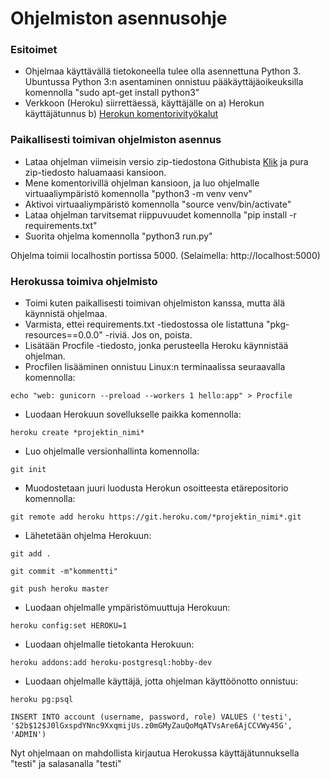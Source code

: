 # Ohjelmiston asennusohje

### Esitoimet

* Ohjelmaa käyttävällä tietokoneella tulee olla asennettuna Python 3.
Ubuntussa Python 3:n asentaminen onnistuu pääkäyttäjäoikeuksilla komennolla "sudo apt-get install python3" 
* Verkkoon (Heroku) siirrettäessä, käyttäjälle on a) Herokun käyttäjätunnus b) [Herokun komentorivityökalut](https://devcenter.heroku.com/articles/heroku-cli "Heroku CLI")

### Paikallisesti toimivan ohjelmiston asennus

* Lataa ohjelman viimeisin versio zip-tiedostona Githubista [Klik](http://linkkiohjemanzippiin.com) ja pura zip-tiedosto haluamaasi kansioon.
* Mene komentorivillä ohjelman kansioon, ja luo ohjelmalle virtuaaliympäristö komennolla "python3 -m venv venv"
* Aktivoi virtuaaliympäristö komennolla "source venv/bin/activate" 
* Lataa ohjelman tarvitsemat riippuvuudet komennolla "pip install -r requirements.txt"
* Suorita ohjelma komennolla "python3 run.py"

Ohjelma toimii localhostin portissa 5000. (Selaimella: http://localhost:5000)

### Herokussa toimiva ohjelmisto

* Toimi kuten paikallisesti toimivan ohjelmiston kanssa, mutta älä käynnistä ohjelmaa.
* Varmista, ettei requirements.txt -tiedostossa ole listattuna "pkg-resources==0.0.0" -riviä. Jos on, poista.
* Lisätään Procfile -tiedosto, jonka perusteella Heroku käynnistää ohjelman.
* Procfilen lisääminen onnistuu Linux:n terminaalissa seuraavalla komennolla:
```
echo "web: gunicorn --preload --workers 1 hello:app" > Procfile
```
* Luodaan Herokuun sovellukselle paikka komennolla:
```
heroku create *projektin_nimi*
```
* Luo ohjelmalle versionhallinta komennolla:
```
git init
```
* Muodostetaan juuri luodusta Herokun osoitteesta etärepositorio komennolla:
```
git remote add heroku https://git.heroku.com/*projektin_nimi*.git
```
* Lähetetään ohjelma Herokuun:
```
git add .
```
```
git commit -m"kommentti"
```
```
git push heroku master
```
* Luodaan ohjelmalle ympäristömuuttuja Herokuun:
```
heroku config:set HEROKU=1
```
* Luodaan ohjelmalle tietokanta Herokuun:
```
heroku addons:add heroku-postgresql:hobby-dev
```
* Luodaan ohjelmalle käyttäjä, jotta ohjelman käyttöönotto onnistuu:
```
heroku pg:psql
```
```
INSERT INTO account (username, password, role) VALUES ('testi', '$2b$12$J0lGxspdYNnc9XxqmijUs.z0mGMyZauQoMqATVsAre6AjCCVWy45G', 'ADMIN')
```

Nyt ohjelmaan on mahdollista kirjautua Herokussa käyttäjätunnuksella "testi" ja salasanalla "testi"
